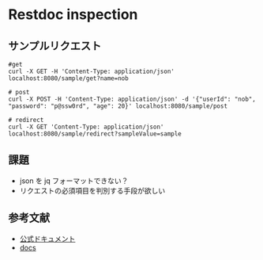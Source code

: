 # Restdoc inspection

## サンプルリクエスト

```shell
#get
curl -X GET -H 'Content-Type: application/json' localhost:8080/sample/get?name=nob
```

```shell
# post
curl -X POST -H 'Content-Type: application/json' -d '{"userId": "nob", "password": "p@ssw0rd", "age": 20}' localhost:8080/sample/post
```

```shell
# redirect
curl -X GET 'Content-Type: application/json' localhost:8080/sample/redirect?sampleValue=sample
```

## 課題

- json を jq フォーマットできない？
- リクエストの必須項目を判別する手段が欲しい

## 参考文献

- [公式ドキュメント](https://spring.pleiades.io/guides/gs/testing-restdocs)
- [docs](https://docs.spring.io/spring-restdocs/docs/2.0.7.BUILD-SNAPSHOT/reference/)
